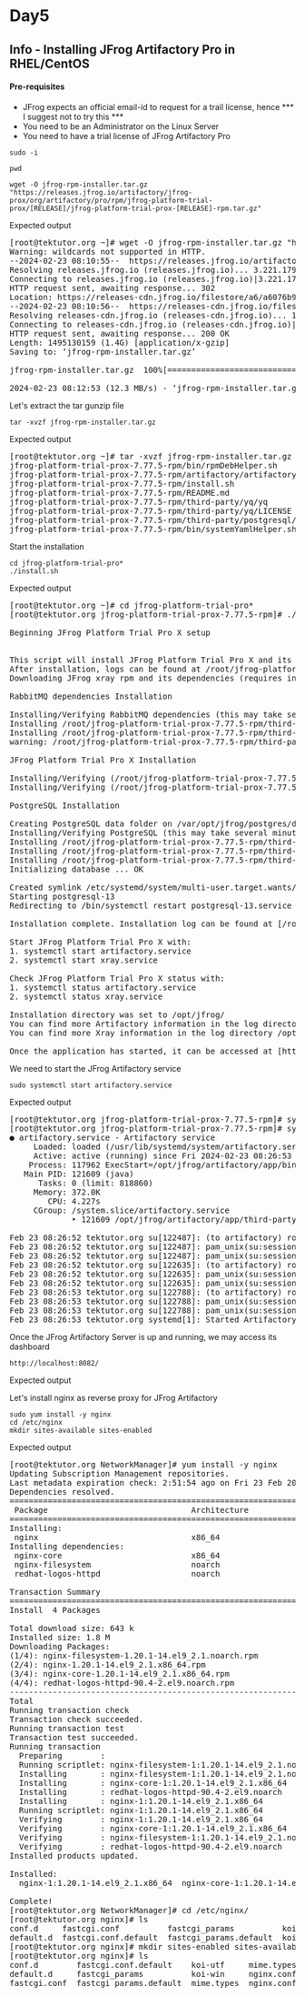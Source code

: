 # Day5

## Info - Installing JFrog Artifactory Pro in RHEL/CentOS

#### Pre-requisites
- JFrog expects an official email-id to request for a trail license, hence *** I suggest not to try this ***
- You need to be an Administrator on the Linux Server
- You need to have a trial license of JFrog Artifactory Pro

```
sudo -i

pwd

wget -O jfrog-rpm-installer.tar.gz "https://releases.jfrog.io/artifactory/jfrog-prox/org/artifactory/pro/rpm/jfrog-platform-trial-prox/[RELEASE]/jfrog-platform-trial-prox-[RELEASE]-rpm.tar.gz"
```

Expected output
<pre>
[root@tektutor.org ~]# wget -O jfrog-rpm-installer.tar.gz "https://releases.jfrog.io/artifactory/jfrog-prox/org/artifactory/pro/rpm/jfrog-platform-trial-prox/[RELEASE]/jfrog-platform-trial-prox-[RELEASE]-rpm.tar.gz"
Warning: wildcards not supported in HTTP.
--2024-02-23 08:10:55--  https://releases.jfrog.io/artifactory/jfrog-prox/org/artifactory/pro/rpm/jfrog-platform-trial-prox/[RELEASE]/jfrog-platform-trial-prox-[RELEASE]-rpm.tar.gz
Resolving releases.jfrog.io (releases.jfrog.io)... 3.221.179.99, 54.221.82.220, 50.17.28.229
Connecting to releases.jfrog.io (releases.jfrog.io)|3.221.179.99|:443... connected.
HTTP request sent, awaiting response... 302 
Location: https://releases-cdn.jfrog.io/filestore/a6/a6076b9f3925dc71d6ad8d44f2b62640986419cf?response-content-type=application/x-gzip&response-content-disposition=attachment%3Bfilename%3D%22jfrog-platform-trial-prox-7.77.5-rpm.tar.gz%22&x-jf-traceId=c056171222e55c8f&X-Artifactory-repositoryKey=jfrog-prox&X-Artifactory-projectKey=default&X-Artifactory-artifactPath=org%2Fartifactory%2Fpro%2Frpm%2Fjfrog-platform-trial-prox%2F7.77.5%2Fjfrog-platform-trial-prox-7.77.5-rpm.tar.gz&X-Artifactory-username=anonymous&X-Artifactory-repoType=local&X-Artifactory-packageType=generic&Expires=1708656116&Signature=P4IeXA2o8G46tEeMz0hNGGJTUP9TAManaOEM-czYvYB-G619SfXQySwSl0MaQu3wpiAqaol37GSqBKfEstA-7KfLfeUNroWTYymWJxGVnFtf3WKdaYhzoqhciAGLMLKtBtSCToNvE3~hZTMAdjtiKPAYMPN7OSJPp2HUI2CGxWHuVCWewkRxe7ro2tKMxpSnx03FQqOtRrBVb9gpuNpJnSlweFSOWQmAxzrSlkshKPtdc~uMXrApJPvmYDfNG8F5PoMgGbgO1cDojVvaY4H58NiFJ~-x79inIUVDSa0bXZrIFgOAjBWxjGUGiFkiI717KJu4pQ4f87XoCroOOykKTQ__&Key-Pair-Id=APKAJ6NHFWMVU3M6DPBA [following]
--2024-02-23 08:10:56--  https://releases-cdn.jfrog.io/filestore/a6/a6076b9f3925dc71d6ad8d44f2b62640986419cf?response-content-type=application/x-gzip&response-content-disposition=attachment%3Bfilename%3D%22jfrog-platform-trial-prox-7.77.5-rpm.tar.gz%22&x-jf-traceId=c056171222e55c8f&X-Artifactory-repositoryKey=jfrog-prox&X-Artifactory-projectKey=default&X-Artifactory-artifactPath=org%2Fartifactory%2Fpro%2Frpm%2Fjfrog-platform-trial-prox%2F7.77.5%2Fjfrog-platform-trial-prox-7.77.5-rpm.tar.gz&X-Artifactory-username=anonymous&X-Artifactory-repoType=local&X-Artifactory-packageType=generic&Expires=1708656116&Signature=P4IeXA2o8G46tEeMz0hNGGJTUP9TAManaOEM-czYvYB-G619SfXQySwSl0MaQu3wpiAqaol37GSqBKfEstA-7KfLfeUNroWTYymWJxGVnFtf3WKdaYhzoqhciAGLMLKtBtSCToNvE3~hZTMAdjtiKPAYMPN7OSJPp2HUI2CGxWHuVCWewkRxe7ro2tKMxpSnx03FQqOtRrBVb9gpuNpJnSlweFSOWQmAxzrSlkshKPtdc~uMXrApJPvmYDfNG8F5PoMgGbgO1cDojVvaY4H58NiFJ~-x79inIUVDSa0bXZrIFgOAjBWxjGUGiFkiI717KJu4pQ4f87XoCroOOykKTQ__&Key-Pair-Id=APKAJ6NHFWMVU3M6DPBA
Resolving releases-cdn.jfrog.io (releases-cdn.jfrog.io)... 18.161.246.114, 18.161.246.20, 18.161.246.82, ...
Connecting to releases-cdn.jfrog.io (releases-cdn.jfrog.io)|18.161.246.114|:443... connected.
HTTP request sent, awaiting response... 200 OK
Length: 1495130159 (1.4G) [application/x-gzip]
Saving to: ‘jfrog-rpm-installer.tar.gz’

jfrog-rpm-installer.tar.gz  100%[===========================================>]   1.39G  11.6MB/s    in 1m 56s  

2024-02-23 08:12:53 (12.3 MB/s) - ‘jfrog-rpm-installer.tar.gz’ saved [1495130159/1495130159]
</pre>

Let's extract the tar gunzip file
```
tar -xvzf jfrog-rpm-installer.tar.gz
```

Expected output
<pre>
[root@tektutor.org ~]# tar -xvzf jfrog-rpm-installer.tar.gz
jfrog-platform-trial-prox-7.77.5-rpm/bin/rpmDebHelper.sh
jfrog-platform-trial-prox-7.77.5-rpm/artifactory/artifactory.rpm
jfrog-platform-trial-prox-7.77.5-rpm/install.sh
jfrog-platform-trial-prox-7.77.5-rpm/README.md
jfrog-platform-trial-prox-7.77.5-rpm/third-party/yq/yq
jfrog-platform-trial-prox-7.77.5-rpm/third-party/yq/LICENSE
jfrog-platform-trial-prox-7.77.5-rpm/third-party/postgresql/createPostgresUsers.sh
jfrog-platform-trial-prox-7.77.5-rpm/bin/systemYamlHelper.sh  
</pre>

Start the installation
```
cd jfrog-platform-trial-pro*
./install.sh
```
Expected output
<pre>
[root@tektutor.org ~]# cd jfrog-platform-trial-pro*
[root@tektutor.org jfrog-platform-trial-prox-7.77.5-rpm]# ./install.sh

Beginning JFrog Platform Trial Pro X setup


This script will install JFrog Platform Trial Pro X and its dependencies.
After installation, logs can be found at /root/jfrog-platform-trial-prox-7.77.5-rpm/install.log
Downloading JFrog xray rpm and its dependencies (requires internet access, this may take several minutes)...

RabbitMQ dependencies Installation

Installing/Verifying RabbitMQ dependencies (this may take several minutes)...
Installing /root/jfrog-platform-trial-prox-7.77.5-rpm/third-party/rabbitmq/socat-1.7.4.1-5.el9.x86_64.rpm ...
Installing /root/jfrog-platform-trial-prox-7.77.5-rpm/third-party/rabbitmq/erlang-25.0.3-1.el9.x86_64.rpm ...
warning: /root/jfrog-platform-trial-prox-7.77.5-rpm/third-party/misc/libdb-utils-5.3.28-53.el9.x86_64.rpm: Header V3 RSA/SHA256 Signature, key ID 8483c65d: NOKEY

JFrog Platform Trial Pro X Installation

Installing/Verifying (/root/jfrog-platform-trial-prox-7.77.5-rpm/artifactory/artifactory.rpm) (this may take several minutes)...
Installing/Verifying (/root/jfrog-platform-trial-prox-7.77.5-rpm/xray/xray.rpm) (this may take several minutes)...

PostgreSQL Installation

Creating PostgreSQL data folder on /var/opt/jfrog/postgres/data
Installing/Verifying PostgreSQL (this may take several minutes)...
Installing /root/jfrog-platform-trial-prox-7.77.5-rpm/third-party/postgresql/postgresql13-libs-13.10-1PGDG.rhel9.x86_64.rpm ...
Installing /root/jfrog-platform-trial-prox-7.77.5-rpm/third-party/postgresql/postgresql13-13.10-1PGDG.rhel9.x86_64.rpm ...
Installing /root/jfrog-platform-trial-prox-7.77.5-rpm/third-party/postgresql/postgresql13-server-13.10-1PGDG.rhel9.x86_64.rpm ...
Initializing database ... OK

Created symlink /etc/systemd/system/multi-user.target.wants/postgresql-13.service → /usr/lib/systemd/system/postgresql-13.service.
Starting postgresql-13
Redirecting to /bin/systemctl restart postgresql-13.service

Installation complete. Installation log can be found at [/root/jfrog-platform-trial-prox-7.77.5-rpm/install.log]

Start JFrog Platform Trial Pro X with:
1. systemctl start artifactory.service
2. systemctl start xray.service

Check JFrog Platform Trial Pro X status with:
1. systemctl status artifactory.service
2. systemctl status xray.service

Installation directory was set to /opt/jfrog/
You can find more Artifactory information in the log directory /opt/jfrog/artifactory/var/log
You can find more Xray information in the log directory /opt/jfrog/xray/var/log

Once the application has started, it can be accessed at [http://192.168.1.127:8082]  
</pre>

We need to start the JFrog Artifactory service
```
sudo systemctl start artifactory.service
```
Expected output
<pre>
[root@tektutor.org jfrog-platform-trial-prox-7.77.5-rpm]# systemctl start artifactory.service
[root@tektutor.org jfrog-platform-trial-prox-7.77.5-rpm]# systemctl status artifactory.service
● artifactory.service - Artifactory service
     Loaded: loaded (/usr/lib/systemd/system/artifactory.service; enabled; preset: disabled)
     Active: active (running) since Fri 2024-02-23 08:26:53 IST; 2min 49s ago
    Process: 117962 ExecStart=/opt/jfrog/artifactory/app/bin/artifactoryManage.sh start (code=exited, status=0/>
   Main PID: 121609 (java)
      Tasks: 0 (limit: 818860)
     Memory: 372.0K
        CPU: 4.227s
     CGroup: /system.slice/artifactory.service
             ‣ 121609 /opt/jfrog/artifactory/app/third-party/java/bin/java -Djava.util.logging.config.file=/opt>

Feb 23 08:26:52 tektutor.org su[122487]: (to artifactory) root on none
Feb 23 08:26:52 tektutor.org su[122487]: pam_unix(su:session): session opened for user artifactory(uid=975) by >
Feb 23 08:26:52 tektutor.org su[122487]: pam_unix(su:session): session closed for user artifactory
Feb 23 08:26:52 tektutor.org su[122635]: (to artifactory) root on none
Feb 23 08:26:52 tektutor.org su[122635]: pam_unix(su:session): session opened for user artifactory(uid=975) by >
Feb 23 08:26:52 tektutor.org su[122635]: pam_unix(su:session): session closed for user artifactory
Feb 23 08:26:53 tektutor.org su[122788]: (to artifactory) root on none
Feb 23 08:26:53 tektutor.org su[122788]: pam_unix(su:session): session opened for user artifactory(uid=975) by >
Feb 23 08:26:53 tektutor.org su[122788]: pam_unix(su:session): session closed for user artifactory
Feb 23 08:26:53 tektutor.org systemd[1]: Started Artifactory service.  
</pre>

Once the JFrog Artifactory Server is up and running, we may access its dashboard 
```
http://localhost:8082/
```

Expected output



Let's install nginx as reverse proxy for JFrog Artifactory
```
sudo yum install -y nginx
cd /etc/nginx
mkdir sites-available sites-enabled
```

Expected output
<pre>
[root@tektutor.org NetworkManager]# yum install -y nginx
Updating Subscription Management repositories.
Last metadata expiration check: 2:51:54 ago on Fri 23 Feb 2024 06:59:25 AM IST.
Dependencies resolved.
==============================================================================================================================================================
 Package                              Architecture             Version                               Repository                                          Size
==============================================================================================================================================================
Installing:
 nginx                                x86_64                   1:1.20.1-14.el9_2.1                   rhel-9-for-x86_64-appstream-rpms                    40 k
Installing dependencies:
 nginx-core                           x86_64                   1:1.20.1-14.el9_2.1                   rhel-9-for-x86_64-appstream-rpms                   574 k
 nginx-filesystem                     noarch                   1:1.20.1-14.el9_2.1                   rhel-9-for-x86_64-appstream-rpms                    11 k
 redhat-logos-httpd                   noarch                   90.4-2.el9                            rhel-9-for-x86_64-appstream-rpms                    18 k

Transaction Summary
==============================================================================================================================================================
Install  4 Packages

Total download size: 643 k
Installed size: 1.8 M
Downloading Packages:
(1/4): nginx-filesystem-1.20.1-14.el9_2.1.noarch.rpm                                                                           27 kB/s |  11 kB     00:00    
(2/4): nginx-1.20.1-14.el9_2.1.x86_64.rpm                                                                                      97 kB/s |  40 kB     00:00    
(3/4): nginx-core-1.20.1-14.el9_2.1.x86_64.rpm                                                                                1.3 MB/s | 574 kB     00:00    
(4/4): redhat-logos-httpd-90.4-2.el9.noarch.rpm                                                                                55 kB/s |  18 kB     00:00    
--------------------------------------------------------------------------------------------------------------------------------------------------------------
Total                                                                                                                         883 kB/s | 643 kB     00:00     
Running transaction check
Transaction check succeeded.
Running transaction test
Transaction test succeeded.
Running transaction
  Preparing        :                                                                                                                                      1/1 
  Running scriptlet: nginx-filesystem-1:1.20.1-14.el9_2.1.noarch                                                                                          1/4 
  Installing       : nginx-filesystem-1:1.20.1-14.el9_2.1.noarch                                                                                          1/4 
  Installing       : nginx-core-1:1.20.1-14.el9_2.1.x86_64                                                                                                2/4 
  Installing       : redhat-logos-httpd-90.4-2.el9.noarch                                                                                                 3/4 
  Installing       : nginx-1:1.20.1-14.el9_2.1.x86_64                                                                                                     4/4 
  Running scriptlet: nginx-1:1.20.1-14.el9_2.1.x86_64                                                                                                     4/4 
  Verifying        : nginx-1:1.20.1-14.el9_2.1.x86_64                                                                                                     1/4 
  Verifying        : nginx-core-1:1.20.1-14.el9_2.1.x86_64                                                                                                2/4 
  Verifying        : nginx-filesystem-1:1.20.1-14.el9_2.1.noarch                                                                                          3/4 
  Verifying        : redhat-logos-httpd-90.4-2.el9.noarch                                                                                                 4/4 
Installed products updated.

Installed:
  nginx-1:1.20.1-14.el9_2.1.x86_64  nginx-core-1:1.20.1-14.el9_2.1.x86_64  nginx-filesystem-1:1.20.1-14.el9_2.1.noarch  redhat-logos-httpd-90.4-2.el9.noarch 

Complete!
[root@tektutor.org NetworkManager]# cd /etc/nginx/
[root@tektutor.org nginx]# ls
conf.d     fastcgi.conf          fastcgi_params          koi-utf  mime.types          nginx.conf          scgi_params          uwsgi_params          win-utf
default.d  fastcgi.conf.default  fastcgi_params.default  koi-win  mime.types.default  nginx.conf.default  scgi_params.default  uwsgi_params.default
[root@tektutor.org nginx]# mkdir sites-enabled sites-available
[root@tektutor.org nginx]# ls
conf.d        fastcgi.conf.default    koi-utf     mime.types.default  scgi_params          sites-enabled         win-utf
default.d     fastcgi_params          koi-win     nginx.conf          scgi_params.default  uwsgi_params
fastcgi.conf  fastcgi_params.default  mime.types  nginx.conf.default  sites-available      uwsgi_params.default  
</pre>
